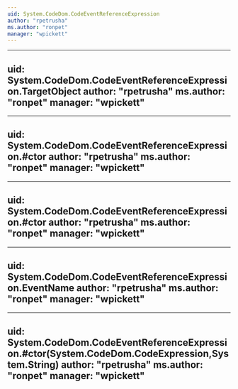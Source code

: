 ```yaml
---
uid: System.CodeDom.CodeEventReferenceExpression
author: "rpetrusha"
ms.author: "ronpet"
manager: "wpickett"
---
```


---
uid: System.CodeDom.CodeEventReferenceExpression.TargetObject
author: "rpetrusha"
ms.author: "ronpet"
manager: "wpickett"
---

---
uid: System.CodeDom.CodeEventReferenceExpression.#ctor
author: "rpetrusha"
ms.author: "ronpet"
manager: "wpickett"
---

---
uid: System.CodeDom.CodeEventReferenceExpression.#ctor
author: "rpetrusha"
ms.author: "ronpet"
manager: "wpickett"
---

---
uid: System.CodeDom.CodeEventReferenceExpression.EventName
author: "rpetrusha"
ms.author: "ronpet"
manager: "wpickett"
---

---
uid: System.CodeDom.CodeEventReferenceExpression.#ctor(System.CodeDom.CodeExpression,System.String)
author: "rpetrusha"
ms.author: "ronpet"
manager: "wpickett"
---
